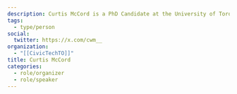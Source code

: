 ```yaml
---
description: Curtis McCord is a PhD Candidate at the University of Toronto's Faculty of Information, where his research examines public engagement processes and technology development. To do this, Curtis takes an interdisciplinary approach that blends methods and frameworks from Systems Thinking, Science and Technology Studies, Political Communications, and Human-Computer Interaction. Past projects have included a deconstruction of Budget Talks, Ontario's digital pre-budgetary consultation, an examination of Sidewalk Toronto's engagement methods and project scope, as well as collaborations on critical approaches to requirements engineering. Curtis has been attending Civic Tech Toronto since 2015, and for the last year, has been volunteering at CTTO as part of his dissertation research.
tags:
  - type/person
social:
  twitter: https://x.com/cwm__
organization:
  - "[[CivicTechTO]]"
title: Curtis McCord
categories:
  - role/organizer
  - role/speaker
---
```


